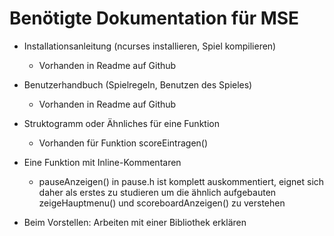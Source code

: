 # Benötigte Dokumentation für MSE

- Installationsanleitung (ncurses installieren, Spiel kompilieren)
    - Vorhanden in Readme auf Github
- Benutzerhandbuch (Spielregeln, Benutzen des Spieles)
    - Vorhanden in Readme auf Github
- Struktogramm oder Ähnliches für eine Funktion
    - Vorhanden für Funktion scoreEintragen()
- Eine Funktion mit Inline-Kommentaren 
    - pauseAnzeigen() in pause.h ist komplett auskommentiert, eignet sich daher als erstes zu studieren um die ähnlich aufgebauten zeigeHauptmenu() und scoreboardAnzeigen() zu verstehen

- Beim Vorstellen: Arbeiten mit einer Bibliothek erklären
